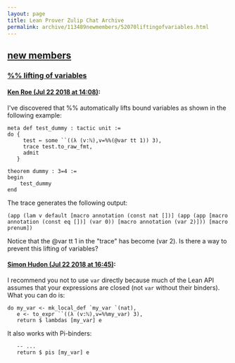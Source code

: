 ```yaml
---
layout: page
title: Lean Prover Zulip Chat Archive 
permalink: archive/113489newmembers/52070liftingofvariables.html
---
```


## [new members](index.html)
### [%% lifting of variables](52070liftingofvariables.html)

#### [Ken Roe (Jul 22 2018 at 14:08)](https://leanprover.zulipchat.com/#narrow/stream/113489-new%20members/topic/%25%25%20lifting%20of%20variables/near/130095457):
I've discovered that %% automatically lifts bound variables as shown in the following example:

```lean
meta def test_dummy : tactic unit :=
do {
     test ← some ``((λ (v:ℕ),v=%%(@var tt 1)) 3),
     trace test.to_raw_fmt,
     admit
   }

theorem dummy : 3=4 :=
begin
    test_dummy
end
```

The trace generates the following output:
```lean
(app (lam v default [macro annotation (const nat [])] (app (app [macro annotation (const eq [])] (var 0)) [macro annotation (var 2)])) [macro prenum])
```

Notice that the @var tt 1 in the "trace" has become (var 2).  Is there a way to prevent this lifting of variables?

#### [Simon Hudon (Jul 22 2018 at 16:45)](https://leanprover.zulipchat.com/#narrow/stream/113489-new%20members/topic/%25%25%20lifting%20of%20variables/near/130101029):
I recommend you not to use `var` directly because much of the Lean API assumes that your expressions are closed (not `var` without their binders). What you can do is:

```lean
do my_var <- mk_local_def `my_var `(nat),
   e <- to_expr ``((λ (v:ℕ),v=%%my_var) 3),
   return $ lambdas [my_var] e
```

It also works with Pi-binders:

```lean
   -- ...
   return $ pis [my_var] e
```

